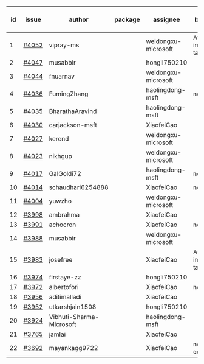 | id | issue | author | package | assignee | bot advice | created date of issue | target release date | date from target |
| ------ | ------ | ------ | ------ | ------ | ------ | ------ | ------ | :-----: |
| 1 | [#4052](https://github.com/Azure/sdk-release-request/issues/4052) | vipray-ms |  | weidongxu-microsoft | Attention to inconsistent tag | 04-17 | 05-26 |  |
| 2 | [#4047](https://github.com/Azure/sdk-release-request/issues/4047) | musabbir |  | hongli750210 |  | 04-14 |  | 0 |
| 3 | [#4044](https://github.com/Azure/sdk-release-request/issues/4044) | fnuarnav |  | weidongxu-microsoft |  | 04-13 | 04-28 |  |
| 4 | [#4036](https://github.com/Azure/sdk-release-request/issues/4036) | FumingZhang |  | haolingdong-msft | new issue. | 04-13 | 04-28 |  |
| 5 | [#4035](https://github.com/Azure/sdk-release-request/issues/4035) | BharathaAravind |  | haolingdong-msft |  | 04-12 | 04-28 |  |
| 6 | [#4030](https://github.com/Azure/sdk-release-request/issues/4030) | carjackson-msft |  | XiaofeiCao |  | 04-11 | 04-28 |  |
| 7 | [#4027](https://github.com/Azure/sdk-release-request/issues/4027) | kerend |  | weidongxu-microsoft |  | 04-10 | 04-28 |  |
| 8 | [#4023](https://github.com/Azure/sdk-release-request/issues/4023) | nikhgup |  | weidongxu-microsoft |  | 04-06 | 04-28 |  |
| 9 | [#4017](https://github.com/Azure/sdk-release-request/issues/4017) | GalGoldi72 |  | haolingdong-msft | new issue. | 04-04 | 04-28 |  |
| 10 | [#4014](https://github.com/Azure/sdk-release-request/issues/4014) | schaudhari6254888 |  | XiaofeiCao | new issue. | 04-04 | 04-28 |  |
| 11 | [#4004](https://github.com/Azure/sdk-release-request/issues/4004) | yuwzho |  | weidongxu-microsoft |  | 03-31 | 04-28 |  |
| 12 | [#3998](https://github.com/Azure/sdk-release-request/issues/3998) | ambrahma |  | XiaofeiCao |  | 03-27 | 04-28 |  |
| 13 | [#3991](https://github.com/Azure/sdk-release-request/issues/3991) | achocron |  | XiaofeiCao | new issue. | 03-24 | 04-28 |  |
| 14 | [#3988](https://github.com/Azure/sdk-release-request/issues/3988) | musabbir |  | weidongxu-microsoft |  | 03-23 | 04-28 |  |
| 15 | [#3983](https://github.com/Azure/sdk-release-request/issues/3983) | josefree |  | XiaofeiCao | Attention to inconsistent tag | 03-23 | 04-28 |  |
| 16 | [#3974](https://github.com/Azure/sdk-release-request/issues/3974) | firstaye-zz |  | hongli750210 |  | 03-22 |  | 0 |
| 17 | [#3972](https://github.com/Azure/sdk-release-request/issues/3972) | albertofori |  | XiaofeiCao | new issue. | 03-22 | 04-28 |  |
| 18 | [#3956](https://github.com/Azure/sdk-release-request/issues/3956) | aditimalladi |  | XiaofeiCao |  | 03-21 | 04-28 |  |
| 19 | [#3952](https://github.com/Azure/sdk-release-request/issues/3952) | utkarshjain1508 |  | hongli750210 |  | 03-21 |  | 0 |
| 20 | [#3924](https://github.com/Azure/sdk-release-request/issues/3924) | Vibhuti-Sharma-Microsoft |  | haolingdong-msft |  | 03-10 | 04-28 |  |
| 21 | [#3765](https://github.com/Azure/sdk-release-request/issues/3765) | jamlai |  | XiaofeiCao |  | 02-10 | 03-24 |  |
| 22 | [#3692](https://github.com/Azure/sdk-release-request/issues/3692) | mayankagg9722 |  | XiaofeiCao | new comment. | 01-24 | 02-24 |  |
